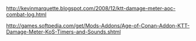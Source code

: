 http://kevinmarquette.blogspot.com/2008/12/ktt-damage-meter-aoc-combat-log.html

http://games.softpedia.com/get/Mods-Addons/Age-of-Conan-Addon-KTT-Damage-Meter-KoS-Timers-and-Sounds.shtml

